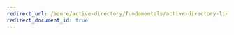 ```yaml
---
redirect_url: /azure/active-directory/fundamentals/active-directory-licensing-whatis-azure-portal
redirect_document_id: true
---
```

